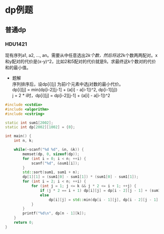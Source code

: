 # dp例题

## 普通dp

### HDU1421

现有序列a1, a2, ..., an。需要从中任意选出2*k个数，然后将这2*k个数两两配对。x和y配对的代价是(x-y)^2，比如2和5配对的代价就是9。求最终这k个数对的代价和的最小值。

- 题解 \
序列排序后，设dp\[i]\[j] 为前i个元素中选j对数的最小代价。 \
dp\[i]\[j] = min(dp\[i-2]\[j-1] + (a\[i] - a\[i-1])^2, dp\[i-1]\[j]) \
j = 2 * i时，dp\[i]\[j] = dp\[i-2]\[j-1] + (a\[i] - a\[i-1])^2

```c++
#include <cstdio>
#include <algorithm>
#include <cstring>

static int sum1[2002];
static int dp[2002][1002] = {0};

int main() {
    int n, k;

    while(~scanf("%d %d", &n, &k)) {
        memset(dp, 0, sizeof(dp));
        for (int i = 0; i < n; ++i) {
            scanf("%d", &sum1[i]);
        }
        std::sort(sum1, sum1 + n);
        dp[1][1] = (sum1[0] - sum1[1]) * (sum1[0] - sum1[1]);
        for (int i = 2; i < n; ++i) {
            for (int j = 1; j <= k && j * 2 <= i + 1; ++j) {
                if (j * 2 == i + 1) dp[i][j] = dp[i - 2][j - 1] + (sum1[i] - sum1[i - 1]) * (sum1[i] - sum1[i - 1]);
                else
                    dp[i][j] = std::min(dp[i - 1][j], dp[i - 2][j - 1] + (sum1[i] - sum1[i - 1]) * (sum1[i] - sum1[i - 1]));
            }
        }
        printf("%d\n", dp[n - 1][k]);
    }
    return 0;
}
```